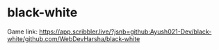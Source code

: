 # black-white
Game link:
https://app.scribbler.live/?jsnb=github:Ayush021-Dev/black-white/github.com/WebDevHarsha/black-white
